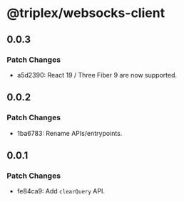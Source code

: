 # @triplex/websocks-client

## 0.0.3

### Patch Changes

- a5d2390: React 19 / Three Fiber 9 are now supported.

## 0.0.2

### Patch Changes

- 1ba6783: Rename APIs/entrypoints.

## 0.0.1

### Patch Changes

- fe84ca9: Add `clearQuery` API.
